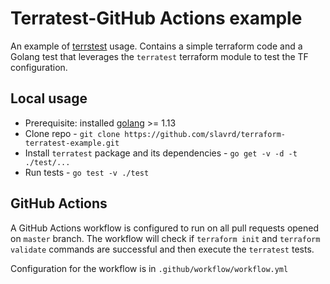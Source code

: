# Terratest-GitHub Actions example

An example of [terrstest](https://github.com/gruntwork-io/terratest) usage. Contains a simple terraform code and a Golang test that leverages the `terratest` terraform module to test the TF configuration.

## Local usage

* Prerequisite: installed [golang](https://golang.org/dl/) >= 1.13
* Clone repo - `git clone https://github.com/slavrd/terraform-terratest-example.git`
* Install `terratest` package and its dependencies - `go get -v -d -t ./test/...`
* Run tests - `go test -v ./test`

## GitHub Actions

A GitHub Actions workflow is configured to run on all pull requests opened on `master` branch. The workflow will check if `terraform init` and `terraform validate` commands are successful and then execute the `terratest` tests.

Configuration for the workflow is in `.github/workflow/workflow.yml`
